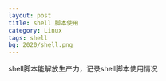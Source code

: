 ```yaml
---
layout: post
title: shell 脚本使用
category: Linux
tags: shell
bg: 2020/shell.png
---
```


shell脚本能解放生产力，记录shell脚本使用情况



